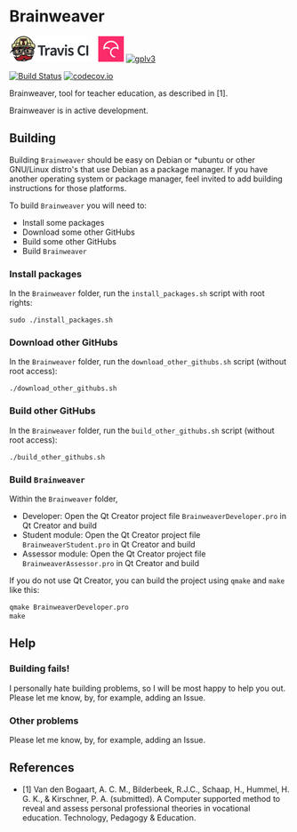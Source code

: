 # Brainweaver

[![Travis CI logo](TravisCI.png)](https://travis-ci.org)
![Whitespace](Whitespace.png)
[![Codecov logo](Codecov.png)](https://www.codecov.io)
[![gplv3](http://www.gnu.org/graphics/gplv3-88x31.png)](http://www.gnu.org/licenses/gpl.html)

[![Build Status](https://travis-ci.org/richelbilderbeek/Brainweaver.svg?branch=master)](https://travis-ci.org/richelbilderbeek/Brainweaver)
[![codecov.io](https://codecov.io/github/richelbilderbeek/Brainweaver/coverage.svg?branch=master)](https://codecov.io/github/richelbilderbeek/Brainweaver?branch=master)

Brainweaver, tool for teacher education, as described in [1].

Brainweaver is in active development.

## Building

Building `Brainweaver` should be easy on Debian or *ubuntu or other GNU/Linux distro's that use Debian as a package manager. If you have another
operating system or package manager, feel invited to add building instructions for those platforms.

To build `Brainweaver` you will need to:

 * Install some packages
 * Download some other GitHubs
 * Build some other GitHubs
 * Build `Brainweaver`

### Install packages

In the `Brainweaver` folder, run the `install_packages.sh` script with root rights:

```
sudo ./install_packages.sh
```


### Download other GitHubs

In the `Brainweaver` folder, run the `download_other_githubs.sh` script (without root access):

```
./download_other_githubs.sh
```

### Build other GitHubs

In the `Brainweaver` folder, run the `build_other_githubs.sh` script (without root access):

```
./build_other_githubs.sh
```

### Build `Brainweaver`

Within the `Brainweaver` folder, 

 * Developer: Open the Qt Creator project file `BrainweaverDeveloper.pro` in Qt Creator and build
 * Student module: Open the Qt Creator project file `BrainweaverStudent.pro` in Qt Creator and build
 * Assessor module: Open the Qt Creator project file `BrainweaverAssessor.pro` in Qt Creator and build

If you do not use Qt Creator, you can build the project using `qmake` and `make` like this:

```
qmake BrainweaverDeveloper.pro
make
```

## Help

### Building fails!

I personally hate building problems, so I will be most happy to help you out. Please let me know, by, for example, adding an Issue.

### Other problems

Please let me know, by, for example, adding an Issue.

## References

 * [1] Van den Bogaart, A. C. M., Bilderbeek, R.J.C., Schaap, H., Hummel, H. G. K., & Kirschner, P. A. (submitted). A Computer supported  method to reveal and assess personal professional theories in vocational education. Technology, Pedagogy & Education.
